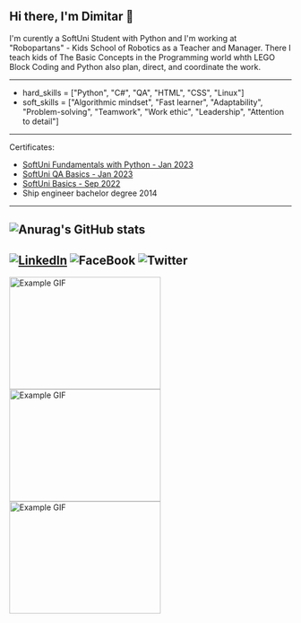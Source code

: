 ## Hi there, I'm Dimitar 👋 
I'm curently a SoftUni Student with Python and I'm working at "Robopartans" - Kids School of Robotics as a Teacher and Manager. There I teach kids of The Basic Concepts in the Programming world whth LEGO Block Coding and Python also plan, direct, and coordinate the work.

--- 
- hard_skills = ["Python", "C#", "QA", "HTML", "CSS", "Linux"]
- soft_skills = ["Algorithmic mindset", "Fast learner", "Adaptability", "Problem-solving", "Teamwork", "Work ethic", "Leadership", "Attention to detail"]
---
Certificates:
- [SoftUni Fundamentals with Python - Jan 2023](https://softuni.bg/certificates/details/167209/1ba07492)
- [SoftUni QA Basics - Jan 2023](https://softuni.bg/certificates/details/154598/7dc914b6)
- [SoftUni Basics - Sep 2022](https://softuni.bg/certificates/details/146391/dc338052)
- Ship engineer bachelor degree 2014
---
![Anurag's GitHub stats](https://github-readme-stats.vercel.app/api?username=DimitarTamahkyarov&show_icons=true&theme=highcontrast)
---
[![LinkedIn](https://img.shields.io/badge/linkedin-%230077B5.svg?style=for-the-badge&logo=linkedin&logoColor=white)](https://www.linkedin.com/in/dimitar-tamahkyarov-6a6684186/)
![FaceBook](https://img.shields.io/badge/Facebook-1877F2?style=for-the-badge&logo=facebook&logoColor=white)
![Twitter](https://img.shields.io/badge/Twitter-1DA1F2?style=for-the-badge&logo=twitter&logoColor=white)
---
<img src="https://media.giphy.com/media/AOSwwqVjNZlDO/giphy.gif" alt="Example GIF" width="270" height="200"><img src="https://media.giphy.com/media/AOSwwqVjNZlDO/giphy.gif" alt="Example GIF" width="270" height="200"><img src="https://media.giphy.com/media/AOSwwqVjNZlDO/giphy.gif" alt="Example GIF" width="270" height="200">

